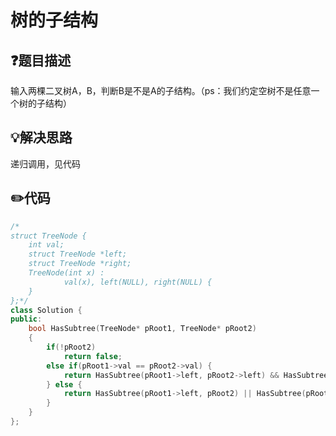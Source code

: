 # 树的子结构

## :question:题目描述
输入两棵二叉树A，B，判断B是不是A的子结构。（ps：我们约定空树不是任意一个树的子结构）

## :bulb:解决思路
递归调用，见代码

## :pencil2:代码
```c++
/*
struct TreeNode {
	int val;
	struct TreeNode *left;
	struct TreeNode *right;
	TreeNode(int x) :
			val(x), left(NULL), right(NULL) {
	}
};*/
class Solution {
public:
    bool HasSubtree(TreeNode* pRoot1, TreeNode* pRoot2)
    {
        if(!pRoot2)
            return false;
        else if(pRoot1->val == pRoot2->val) {
            return HasSubtree(pRoot1->left, pRoot2->left) && HasSubtree(pRoot1->right, pRoot2->right);
        } else {
            return HasSubtree(pRoot1->left, pRoot2) || HasSubtree(pRoot1->right, pRoot2);
        }
    }
};
```